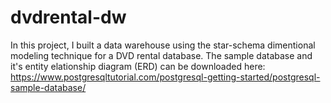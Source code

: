 # dvdrental-dw
In this project, I built a data warehouse using the star-schema dimentional modeling technique
for a DVD rental database. The sample database and it's entity elationship diagram (ERD) can be
downloaded here: https://www.postgresqltutorial.com/postgresql-getting-started/postgresql-sample-database/
